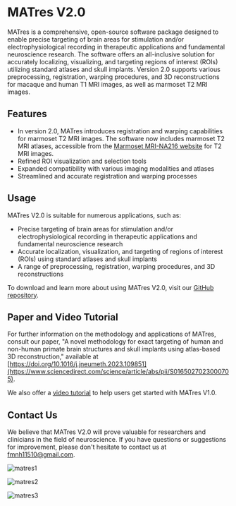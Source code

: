 # MATres V2.0

MATres is a comprehensive, open-source software package designed to enable precise targeting of brain areas for stimulation and/or electrophysiological recording in therapeutic applications and fundamental neuroscience research. The software offers an all-inclusive solution for accurately localizing, visualizing, and targeting regions of interest (ROIs) utilizing standard atlases and skull implants. Version 2.0 supports various preprocessing, registration, warping procedures, and 3D reconstructions for macaque and human T1 MRI images, as well as marmoset T2 MRI images.

## Features

* In version 2.0, MATres introduces registration and warping capabilities for marmoset T2 MRI images. The software now includes marmoset T2 MRI atlases, accessible from the [Marmoset MRI-NA216 website](https://dataportal.brainminds.jp/marmoset-mri-na216) for T2 MRI images.
* Refined ROI visualization and selection tools
* Expanded compatibility with various imaging modalities and atlases
* Streamlined and accurate registration and warping processes

## Usage

MATres V2.0 is suitable for numerous applications, such as:

* Precise targeting of brain areas for stimulation and/or electrophysiological recording in therapeutic applications and fundamental neuroscience research
* Accurate localization, visualization, and targeting of regions of interest (ROIs) using standard atlases and skull implants
* A range of preprocessing, registration, warping procedures, and 3D reconstructions

To download and learn more about using MATres V2.0, visit our [GitHub repository](https://github.com/fmnh/MATres).

## Paper and Video Tutorial

For further information on the methodology and applications of MATres, consult our paper, "A novel methodology for exact targeting of human and non-human primate brain structures and skull implants using atlas-based 3D reconstruction," available at [https://doi.org/10.1016/j.jneumeth.2023.109851](https://www.sciencedirect.com/science/article/abs/pii/S0165027023000705).

We also offer a [video tutorial](https://www.youtube.com/watch?v=V7A9hZUE7-w) to help users get started with MATres V1.0.

## Contact Us

We believe that MATres V2.0 will prove valuable for researchers and clinicians in the field of neuroscience. If you have questions or suggestions for improvement, please don't hesitate to contact us at [fmnh11510@gmail.com](mailto:fmnh11510@gmail.com).


![matres1](https://github.com/fmnh/MATres-V2.0/assets/130893427/cc59d876-8086-4e8b-a0f7-ffbb136ef7cd)

![matres2](https://github.com/fmnh/MATres-V2.0/assets/130893427/7e54276d-d2c3-4c0b-afd5-3c1739c2d043)

![matres3](https://github.com/fmnh/MATres-V2.0/assets/130893427/62bff420-ccdc-4b05-b661-0682555281d3)

